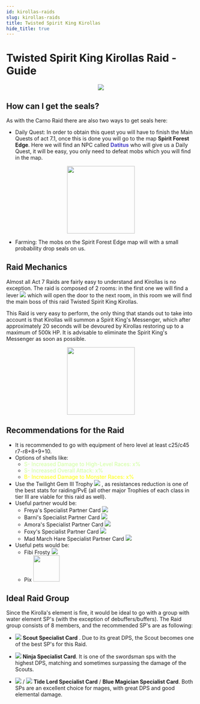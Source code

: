 ```yaml
---
id: kirollas-raids
slug: kirollas-raids
title: Twisted Spirit King Kirollas
hide_title: true
---
```


# Twisted Spirit King Kirollas Raid - Guide
<p align="center">
<img src="https://cdn.olympusgg.com/images/monsters/3027.png"/></p>


## How can I get the seals?

As with the Carno Raid there are also two ways to get seals here:

- Daily Quest: In order to obtain this quest you will have to finish the Main Quests of act 7.1, once this is done you will go to the map **Spirit Forest Edge**. Here we will find an NPC called <font color="#423AC8">**Datitus**</font> who will give us a Daily Quest, it will be easy, you only need to defeat mobs which you will find in the map.


<p align="center">
<img width= "180px" src="https://imageshack.com/i/pnWEkjhwp"/></p>

- Farming: The mobs on the Spirit Forest Edge map will with a small probability drop seals on us.

## Raid Mechanics

Almost all Act 7 Raids are fairly easy to understand and Kirollas is no exception. The raid is composed of 2 rooms: in the first one we will find a lever ![](https://imageshack.com/i/poeMcLMPp) which will open the door to the next room, in this room we will find the main boss of this raid Twisted Spirit King Kirollas. 

This Raid is very easy to perform, the only thing that stands out to take into account is that Kirollas will summon a Spirit King's Messenger, which after approximately 20 seconds will be devoured by Kirollas restoring up to a maximum of 500k HP. It is advisable to eliminate the Spirit King's Messenger as soon as possible.

<p align="center">
<img width= "180px" src="https://cdn.olympusgg.com/images/monsters/3011.png"/></p>

## Recommendations for the Raid
- It is recommended to go with equipment of hero level at least c25/c45 r7-r8+8+9+10.
- Options of shells like: 
	- <font color="#ccff99">S- Increased Damage to High-Level Races: x%</font>
	- <font color="#ccff99">S- Increased Overall Attack: x%</font>
	- <font color="#ffff00">B- Increased Damage to Monster Races: x%</font>
- Use the Twilight Gem III Trophy ![](https://imageshack.com/i/pnGxom6Kp) , as resistances reduction is one of the best stats for raiding/PvE (all other major Trophies of each class in tier III are viable for this raid as well).
- Useful partner would be:
	- Freya's Specialist Partner Card ![](https://cdn.olympusgg.com/images/2575.png)
	- Barni's Specialist Partner Card ![](https://cdn.olympusgg.com/images/2574.png)
	- Amora's Specialist Partner Card ![](https://cdn.olympusgg.com/images/4103.png)
	- Foxy's Specialist Partner Card ![](https://cdn.olympusgg.com/images/2672.png)
    - Mad March Hare Specialist Partner Card ![](https://cdn.olympusgg.com/images/4122.png)
-   Useful pets would be: 
	- Fibi Frosty ![](https://cdn.olympusgg.com/images/8670.png)
    - Pix <a align="center"><img width= "70px" src="https://cdn.olympusgg.com/images/monsters/653.png"/></a>

## Ideal Raid Group
Since the Kirolla's element is fire, it would be ideal to go with a group with water element SP's (with the exception of debuffers/buffers). The Raid group consists of 8 members, and the recommended SP's are as following:
- ![](https://cdn.olympusgg.com/images/2589.png) **Scout Specialist Card** . Due to its great DPS, the Scout becomes one of the best SP's for this Raid.

- ![](https://cdn.olympusgg.com/images/902.png) **Ninja Specialist Card**. It is one of the swordsman sps with the highest DPS, matching and sometimes surpassing the damage of the Scouts.

- ![](https://cdn.olympusgg.com/images/2590.png) / ![](https://cdn.olympusgg.com/images/913.png) **Tide Lord Specialist Card** / **Blue Magician Specialist Card**. Both SPs are an excellent choice for mages, with great DPS and good elemental damage.